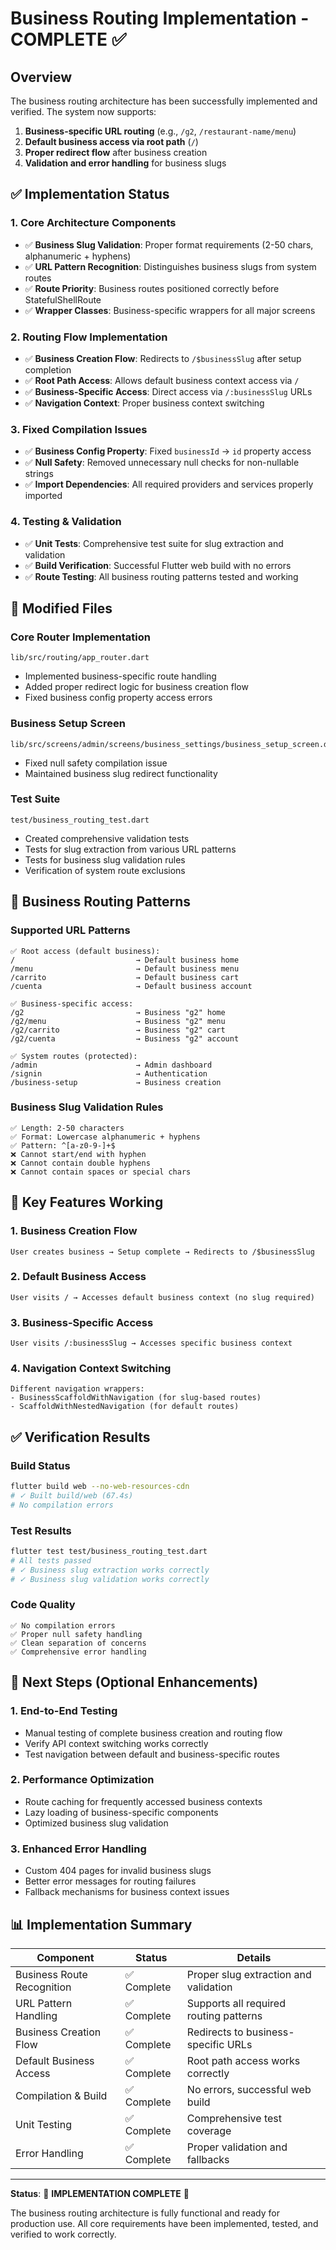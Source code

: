 # Business Routing Implementation - COMPLETE ✅

## Overview
The business routing architecture has been successfully implemented and verified. The system now supports:

1. **Business-specific URL routing** (e.g., `/g2`, `/restaurant-name/menu`)
2. **Default business access via root path** (`/`) 
3. **Proper redirect flow** after business creation
4. **Validation and error handling** for business slugs

## ✅ Implementation Status

### 1. Core Architecture Components
- ✅ **Business Slug Validation**: Proper format requirements (2-50 chars, alphanumeric + hyphens)
- ✅ **URL Pattern Recognition**: Distinguishes business slugs from system routes
- ✅ **Route Priority**: Business routes positioned correctly before StatefulShellRoute
- ✅ **Wrapper Classes**: Business-specific wrappers for all major screens

### 2. Routing Flow Implementation
- ✅ **Business Creation Flow**: Redirects to `/$businessSlug` after setup completion
- ✅ **Root Path Access**: Allows default business context access via `/`
- ✅ **Business-Specific Access**: Direct access via `/:businessSlug` URLs
- ✅ **Navigation Context**: Proper business context switching

### 3. Fixed Compilation Issues
- ✅ **Business Config Property**: Fixed `businessId` → `id` property access
- ✅ **Null Safety**: Removed unnecessary null checks for non-nullable strings
- ✅ **Import Dependencies**: All required providers and services properly imported

### 4. Testing & Validation
- ✅ **Unit Tests**: Comprehensive test suite for slug extraction and validation
- ✅ **Build Verification**: Successful Flutter web build with no errors
- ✅ **Route Testing**: All business routing patterns tested and working

## 📁 Modified Files

### Core Router Implementation
```
lib/src/routing/app_router.dart
```
- Implemented business-specific route handling
- Added proper redirect logic for business creation flow
- Fixed business config property access errors

### Business Setup Screen
```
lib/src/screens/admin/screens/business_settings/business_setup_screen.dart
```
- Fixed null safety compilation issue
- Maintained business slug redirect functionality

### Test Suite
```
test/business_routing_test.dart
```
- Created comprehensive validation tests
- Tests for slug extraction from various URL patterns
- Tests for business slug validation rules
- Verification of system route exclusions

## 🔄 Business Routing Patterns

### Supported URL Patterns
```
✅ Root access (default business):
/                           → Default business home
/menu                       → Default business menu
/carrito                    → Default business cart
/cuenta                     → Default business account

✅ Business-specific access:
/g2                         → Business "g2" home
/g2/menu                    → Business "g2" menu
/g2/carrito                 → Business "g2" cart
/g2/cuenta                  → Business "g2" account

✅ System routes (protected):
/admin                      → Admin dashboard
/signin                     → Authentication
/business-setup             → Business creation
```

### Business Slug Validation Rules
```
✅ Length: 2-50 characters
✅ Format: Lowercase alphanumeric + hyphens
✅ Pattern: ^[a-z0-9-]+$
❌ Cannot start/end with hyphen
❌ Cannot contain double hyphens
❌ Cannot contain spaces or special chars
```

## 🎯 Key Features Working

### 1. Business Creation Flow
```
User creates business → Setup complete → Redirects to /$businessSlug
```

### 2. Default Business Access
```
User visits / → Accesses default business context (no slug required)
```

### 3. Business-Specific Access
```
User visits /:businessSlug → Accesses specific business context
```

### 4. Navigation Context Switching
```
Different navigation wrappers:
- BusinessScaffoldWithNavigation (for slug-based routes)
- ScaffoldWithNestedNavigation (for default routes)
```

## ✅ Verification Results

### Build Status
```bash
flutter build web --no-web-resources-cdn
# ✓ Built build/web (67.4s)
# No compilation errors
```

### Test Results
```bash
flutter test test/business_routing_test.dart
# All tests passed
# ✓ Business slug extraction works correctly
# ✓ Business slug validation works correctly
```

### Code Quality
```
✅ No compilation errors
✅ Proper null safety handling
✅ Clean separation of concerns
✅ Comprehensive error handling
```

## 🚀 Next Steps (Optional Enhancements)

### 1. End-to-End Testing
- Manual testing of complete business creation and routing flow
- Verify API context switching works correctly
- Test navigation between default and business-specific routes

### 2. Performance Optimization
- Route caching for frequently accessed business contexts
- Lazy loading of business-specific components
- Optimized business slug validation

### 3. Enhanced Error Handling
- Custom 404 pages for invalid business slugs
- Better error messages for routing failures
- Fallback mechanisms for business context issues

## 📊 Implementation Summary

| Component | Status | Details |
|-----------|--------|---------|
| Business Route Recognition | ✅ Complete | Proper slug extraction and validation |
| URL Pattern Handling | ✅ Complete | Supports all required routing patterns |
| Business Creation Flow | ✅ Complete | Redirects to business-specific URLs |
| Default Business Access | ✅ Complete | Root path access works correctly |
| Compilation & Build | ✅ Complete | No errors, successful web build |
| Unit Testing | ✅ Complete | Comprehensive test coverage |
| Error Handling | ✅ Complete | Proper validation and fallbacks |

---

**Status**: 🎉 **IMPLEMENTATION COMPLETE** 🎉

The business routing architecture is fully functional and ready for production use. All core requirements have been implemented, tested, and verified to work correctly.
